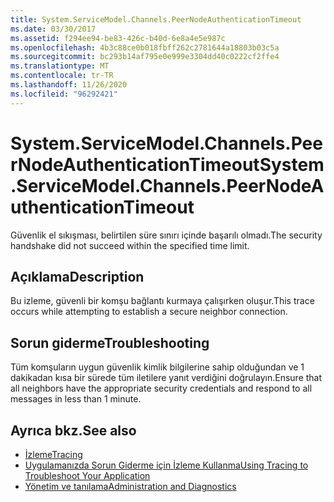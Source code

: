 ```yaml
---
title: System.ServiceModel.Channels.PeerNodeAuthenticationTimeout
ms.date: 03/30/2017
ms.assetid: f294ee94-be83-426c-b40d-6e8a4e5e987c
ms.openlocfilehash: 4b3c88ce0b018fbff262c2781644a18803b03c5a
ms.sourcegitcommit: bc293b14af795e0e999e3304dd40c0222cf2ffe4
ms.translationtype: MT
ms.contentlocale: tr-TR
ms.lasthandoff: 11/26/2020
ms.locfileid: "96292421"
---
```

# <a name="systemservicemodelchannelspeernodeauthenticationtimeout"></a><span data-ttu-id="b2dc4-102">System.ServiceModel.Channels.PeerNodeAuthenticationTimeout</span><span class="sxs-lookup"><span data-stu-id="b2dc4-102">System.ServiceModel.Channels.PeerNodeAuthenticationTimeout</span></span>

<span data-ttu-id="b2dc4-103">Güvenlik el sıkışması, belirtilen süre sınırı içinde başarılı olmadı.</span><span class="sxs-lookup"><span data-stu-id="b2dc4-103">The security handshake did not succeed within the specified time limit.</span></span>  
  
## <a name="description"></a><span data-ttu-id="b2dc4-104">Açıklama</span><span class="sxs-lookup"><span data-stu-id="b2dc4-104">Description</span></span>  

 <span data-ttu-id="b2dc4-105">Bu izleme, güvenli bir komşu bağlantı kurmaya çalışırken oluşur.</span><span class="sxs-lookup"><span data-stu-id="b2dc4-105">This trace occurs while attempting to establish a secure neighbor connection.</span></span>  
  
## <a name="troubleshooting"></a><span data-ttu-id="b2dc4-106">Sorun giderme</span><span class="sxs-lookup"><span data-stu-id="b2dc4-106">Troubleshooting</span></span>  

 <span data-ttu-id="b2dc4-107">Tüm komşuların uygun güvenlik kimlik bilgilerine sahip olduğundan ve 1 dakikadan kısa bir sürede tüm iletilere yanıt verdiğini doğrulayın.</span><span class="sxs-lookup"><span data-stu-id="b2dc4-107">Ensure that all neighbors have the appropriate security credentials and respond to all messages in less than 1 minute.</span></span>  
  
## <a name="see-also"></a><span data-ttu-id="b2dc4-108">Ayrıca bkz.</span><span class="sxs-lookup"><span data-stu-id="b2dc4-108">See also</span></span>

- [<span data-ttu-id="b2dc4-109">İzleme</span><span class="sxs-lookup"><span data-stu-id="b2dc4-109">Tracing</span></span>](index.md)
- [<span data-ttu-id="b2dc4-110">Uygulamanızda Sorun Giderme için İzleme Kullanma</span><span class="sxs-lookup"><span data-stu-id="b2dc4-110">Using Tracing to Troubleshoot Your Application</span></span>](using-tracing-to-troubleshoot-your-application.md)
- [<span data-ttu-id="b2dc4-111">Yönetim ve tanılama</span><span class="sxs-lookup"><span data-stu-id="b2dc4-111">Administration and Diagnostics</span></span>](../index.md)
